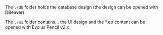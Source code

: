 The `./db` folder holds the database design (the design can be opened with DBeaver)

The `./ui` folder contains... the UI design and the *.ep content can be opened with Evolus Pencil v2.x
